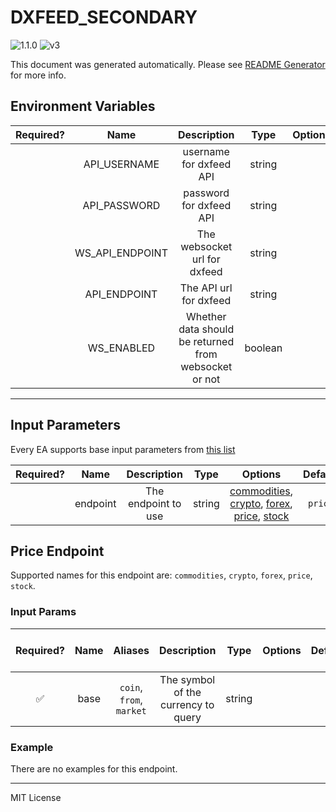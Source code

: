 # DXFEED_SECONDARY

![1.1.0](https://img.shields.io/github/package-json/v/smartcontractkit/external-adapters-js?filename=packages/sources/dxfeed-secondary-test/package.json) ![v3](https://img.shields.io/badge/framework%20version-v3-blueviolet)

This document was generated automatically. Please see [README Generator](../../scripts#readme-generator) for more info.

## Environment Variables

| Required? |      Name       |                      Description                      |  Type   | Options |                  Default                   |
| :-------: | :-------------: | :---------------------------------------------------: | :-----: | :-----: | :----------------------------------------: |
|           |  API_USERNAME   |                username for dxfeed API                | string  |         |                                            |
|           |  API_PASSWORD   |                password for dxfeed API                | string  |         |                                            |
|           | WS_API_ENDPOINT |             The websocket url for dxfeed              | string  |         |                                            |
|           |  API_ENDPOINT   |                The API url for dxfeed                 | string  |         | `https://tools.dxfeed.com/webservice/rest` |
|           |   WS_ENABLED    | Whether data should be returned from websocket or not | boolean |         |                  `false`                   |

---

## Input Parameters

Every EA supports base input parameters from [this list](https://github.com/smartcontractkit/ea-framework-js/blob/main/src/config/index.ts)

| Required? |   Name   |     Description     |  Type  |                                                                 Options                                                                 | Default |
| :-------: | :------: | :-----------------: | :----: | :-------------------------------------------------------------------------------------------------------------------------------------: | :-----: |
|           | endpoint | The endpoint to use | string | [commodities](#price-endpoint), [crypto](#price-endpoint), [forex](#price-endpoint), [price](#price-endpoint), [stock](#price-endpoint) | `price` |

## Price Endpoint

Supported names for this endpoint are: `commodities`, `crypto`, `forex`, `price`, `stock`.

### Input Params

| Required? | Name |         Aliases          |             Description             |  Type  | Options | Default | Depends On | Not Valid With |
| :-------: | :--: | :----------------------: | :---------------------------------: | :----: | :-----: | :-----: | :--------: | :------------: |
|    ✅     | base | `coin`, `from`, `market` | The symbol of the currency to query | string |         |         |            |                |

### Example

There are no examples for this endpoint.

---

MIT License

